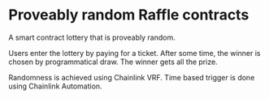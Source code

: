 # Proveably random Raffle contracts

A smart contract lottery that is proveably random.

Users enter the lottery by paying for a ticket. After some time, the winner is chosen by programmatical draw.
The winner gets all the prize.

Randomness is achieved using Chainlink VRF.
Time based trigger is done using Chainlink Automation.
